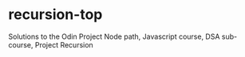 # recursion-top
Solutions to the Odin Project Node path, Javascript course, DSA sub-course, Project Recursion
